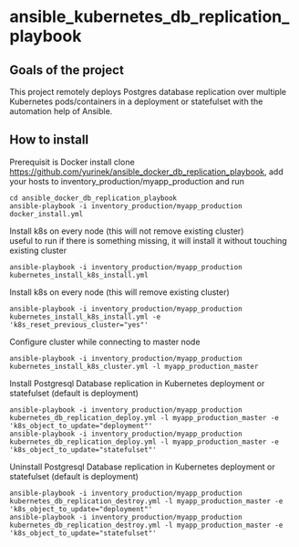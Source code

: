 # ansible_kubernetes_db_replication_playbook

## Goals of the project

This project remotely deploys Postgres database replication over multiple Kubernetes pods/containers in a deployment or statefulset with the automation help of Ansible. <br>

## How to install

Prerequisit is Docker install
clone https://github.com/yurinek/ansible_docker_db_replication_playbook, add your hosts to inventory_production/myapp_production and run 
```hcl
cd ansible_docker_db_replication_playbook
ansible-playbook -i inventory_production/myapp_production docker_install.yml
```

Install k8s on every node (this will not remove existing cluster) <br>
useful to run if there is something missing, it will install it without touching existing cluster
```hcl
ansible-playbook -i inventory_production/myapp_production kubernetes_install_k8s_install.yml
```
Install k8s on every node (this will remove existing cluster)
```hcl
ansible-playbook -i inventory_production/myapp_production kubernetes_install_k8s_install.yml -e 'k8s_reset_previous_cluster="yes"'
```

Configure cluster while connecting to master node
```hcl
ansible-playbook -i inventory_production/myapp_production kubernetes_install_k8s_cluster.yml -l myapp_production_master 
```

Install Postgresql Database replication in Kubernetes deployment or statefulset (default is deployment)
```hcl
ansible-playbook -i inventory_production/myapp_production kubernetes_db_replication_deploy.yml -l myapp_production_master -e 'k8s_object_to_update="deployment"'   
ansible-playbook -i inventory_production/myapp_production kubernetes_db_replication_deploy.yml -l myapp_production_master -e 'k8s_object_to_update="statefulset"' 
```

Uninstall Postgresql Database replication in Kubernetes deployment or statefulset (default is deployment)
```hcl
ansible-playbook -i inventory_production/myapp_production kubernetes_db_replication_destroy.yml -l myapp_production_master -e 'k8s_object_to_update="deployment"'   
ansible-playbook -i inventory_production/myapp_production kubernetes_db_replication_destroy.yml -l myapp_production_master -e 'k8s_object_to_update="statefulset"'   
```


